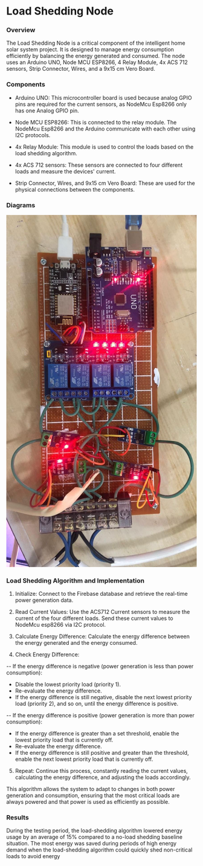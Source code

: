 # Load Shedding Node
### Overview
The Load Shedding Node is a critical component of the intelligent home solar system project. It is designed to manage energy consumption efficiently by balancing the energy generated and consumed. The node uses an Arduino UNO, Node MCU ESP8266, 4 Relay Module, 4x ACS 712 sensors, Strip Connector, Wires, and a 9x15 cm Vero Board.

### Components
- Arduino UNO: This microcontroller board is used because analog GPIO pins are required for the current sensors, as NodeMcu Esp8266 only has one Analog GPIO pin.

- Node MCU ESP8266: This is connected to the relay module. The NodeMcu Esp8266 and the Arduino communicate with each other using I2C protocols.

- 4x Relay Module: This module is used to control the loads based on the load shedding algorithm.

- 4x ACS 712 sensors: These sensors are connected to four different loads and measure the devices' current.

- Strip Connector, Wires, and 9x15 cm Vero Board: These are used for the physical connections between the components.

### Diagrams
![Picture](../../assets/loadshedding_node_actual.jpg)

### Load Shedding Algorithm and Implementation
1. Initialize: Connect to the Firebase database and retrieve the real-time power generation data.

2. Read Current Values: Use the ACS712 Current sensors to measure the current of the four different loads. Send these current values to NodeMcu esp8266 via I2C protocol.

3. Calculate Energy Difference: Calculate the energy difference between the energy generated and the energy consumed.

4. Check Energy Difference:

-- If the energy difference is negative (power generation is less than power consumption):
- Disable the lowest priority load (priority 1).
- Re-evaluate the energy difference.
- If the energy difference is still negative, disable the next lowest priority load (priority 2), and so on, until the energy difference is positive.

-- If the energy difference is positive (power generation is more than power consumption):
- If the energy difference is greater than a set threshold, enable the lowest priority load that is currently off.
- Re-evaluate the energy difference.
- If the energy difference is still positive and greater than the threshold, enable the next lowest priority load that is currently off.
5. Repeat: Continue this process, constantly reading the current values, calculating the energy difference, and adjusting the loads accordingly.

This algorithm allows the system to adapt to changes in both power generation and consumption, ensuring that the most critical loads are always powered and that power is used as efficiently as possible.

### Results
During the testing period, the load-shedding algorithm lowered energy usage by an average of 15% compared to a no-load shedding baseline situation. The most energy was saved during periods of high energy demand when the load-shedding algorithm could quickly shed non-critical loads to avoid energy